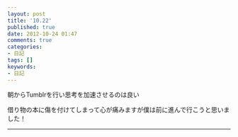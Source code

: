 ```yaml
---
layout: post
title: '10.22'
published: true
date: 2012-10-24 01:47
comments: true
categories:
- 日記
tags: []
keywords:
- 日記
---
```

朝からTumblrを行い思考を加速させるのは良い

借り物の本に傷を付けてしまって心が痛みますが僕は前に進んで行こうと思いました！

---

